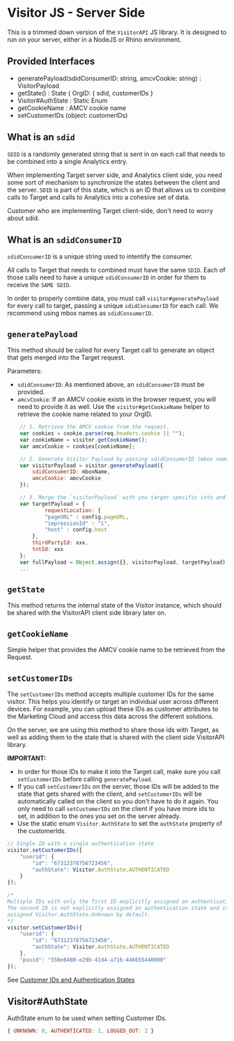 # Visitor JS - Server Side

This is a trimmed down version of the `VisitorAPI` JS library. It is designed to run on your server, either in a NodeJS or Rhino environment.


## Provided Interfaces

- generatePayload(sdidConsumerID: string, amcvCookie: string) : VisitorPayload
- getState() : State { OrgID: { sdid, customerIDs }
- Visitor#AuthState : Static Enum
- getCookieName : AMCV cookie name
- setCustomerIDs (object: customerIDs)


## What is an `sdid`

`SDID` is a randomly generated string that is sent in on each call that needs to be combined into a single Analytics entry.

When implementing Target server side, and Analytics client side, you need some sort of mechanism to synchronize the states between the client and the server. `SDID` is part of this state, which is an ID that allows us to combine calls to Target and calls to Analytics into a cohesive set of data.

Customer who are implementing Target client-side, don't need to worry about sdid.


## What is an `sdidConsumerID`

`sdidConsumerID` is a unique string used to intentify the consumer.

All calls to Target that needs to combined must have the same `SDID`. Each of those calls need to have a unique `sdidConsumerID` in order for them to receive the `SAME SDID`.

In order to properly combine data, you must call `visitor#generatePayload` for every call to target, passing a unique `sdidConsumerID` for each call. We recommend using mbox names as `sdidConsumerID`.


## `generatePayload`

This method should be called for every Target call to generate an object that gets merged into the Target request.

Parameters:

- `sdidConsumerID`: As mentioned above, an `sdidConsumerID` must be provided.
- `amcvCookie`: If an AMCV cookie exists in the browser request, you will need to provide it as well. Use the `visitor#getCookieName` helper to retrieve the cookie name related to your OrgID.

```javascript
    // 1. Retrieve the AMCV cookie from the request.
    var cookies = cookie.parse(req.headers.cookie || "");
    var cookieName = visitor.getCookieName();
    var amcvCookie = cookies[cookieName];

    // 2. Generate Visitor Payload by passing sdidConsumerID (mbox name/id) and AMCV Cookie if found in Req.
    var visitorPayload = visitor.generatePayload({ 
        sdidConsumerID: mboxName,
        amcvCookie: amcvCookie 
    });

    // 3. Merge the `visitorPayload` with you target specific into and make the Target call.
    var targetPayload = {
            requestLocation: {
            "pageURL" : config.pageURL,
            "impressionId" : "1",
            "host" : config.host
        },
        thirdPartyId: xxx,
        tntId: xxx
    };
    var fullPayload = Object.assign({}, visitorPayload, targetPayload);
    ...
```


## `getState`

This method returns the internal state of the Visitor instance, which should be shared with the VisitorAPI client side library later on.


## `getCookieName`

Simple helper that provides the AMCV cookie name to be retrieved from the Request.


## `setCustomerIDs`

The `setCustomerIDs` method accepts multiple customer IDs for the same visitor. This helps you identify or target an individual user across different devices. For example, you can upload these IDs as customer attributes to the Marketing Cloud and access this data across the different solutions.

On the server, we are using this method to share those ids with Target, as well as adding them to the state that is shared with the client side VisitorAPI library.

<strong>IMPORTANT:</strong>

- In order for those IDs to make it into the Target call, make sure you call `setCustomerIDs` before calling `generatePayload`.
- If you call `setCustomerIDs` on the server, those IDs will be added to the state that gets shared with the client, and `setCustomerIDs` will be automatically called on the client so you don't have to do it again. You only need to call `setCustomerIDs` on the client if you have more ids to set, in addition to the ones you set on the server already.
- Use the static enum `Visitor.AuthState` to set the `authState` property of the customerIds.

```javascript
// Single ID with a single authentication state
visitor.setCustomerIDs({
    "userid": {
        "id": "67312378756723456",
        "authState": Visitor.AuthState.AUTHENTICATED
    }
});

/* 
Multiple IDs with only the first ID explicitly assigned an authentication state.
The second ID is not explicitly assigned an authentication state and is implicitly
assigned Visitor.AuthState.Unknown by default.
*/
visitor.setCustomerIDs({
    "userid": {
        "id": "67312378756723456",
        "authState": Visitor.AuthState.AUTHENTICATED
    },
    "puuid": "550e8400-e29b-41d4-a716-446655440000"
});
```

See [Customer IDs and Authentication States](https://marketing.adobe.com/resources/help/en_US/mcvid/mcvid-authenticated-state.html)


## Visitor#AuthState

AuthState enum to be used when setting Customer IDs.

```javascript
{ UNKNOWN: 0, AUTHENTICATED: 1, LOGGED_OUT: 2 }
```
